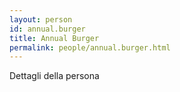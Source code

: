 ```yaml
---
layout: person
id: annual.burger
title: Annual Burger
permalink: people/annual.burger.html
---
```


Dettagli della persona